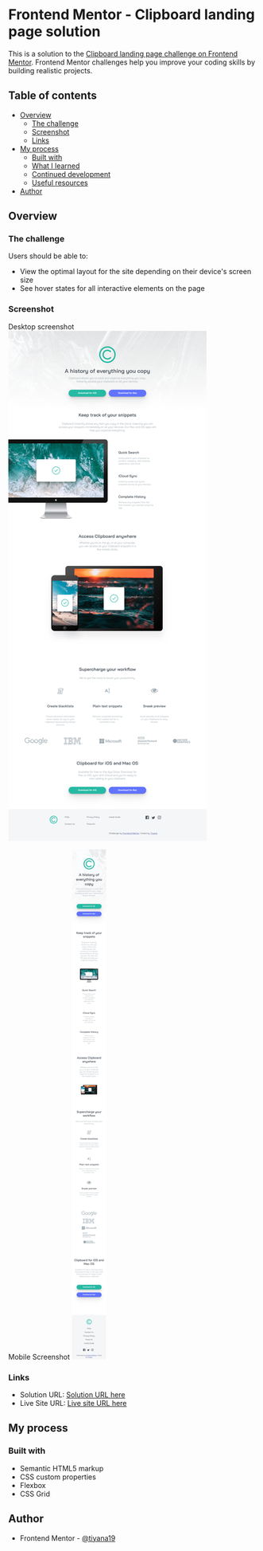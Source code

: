 # Frontend Mentor - Clipboard landing page solution

This is a solution to the [Clipboard landing page challenge on Frontend Mentor](https://www.frontendmentor.io/challenges/clipboard-landing-page-5cc9bccd6c4c91111378ecb9). Frontend Mentor challenges help you improve your coding skills by building realistic projects.

## Table of contents

- [Overview](#overview)
  - [The challenge](#the-challenge)
  - [Screenshot](#screenshot)
  - [Links](#links)
- [My process](#my-process)
  - [Built with](#built-with)
  - [What I learned](#what-i-learned)
  - [Continued development](#continued-development)
  - [Useful resources](#useful-resources)
- [Author](#author)

## Overview

### The challenge

Users should be able to:

- View the optimal layout for the site depending on their device's screen size
- See hover states for all interactive elements on the page

### Screenshot

Desktop screenshot
![Desktop Screenshot](images/desktop-screenshot.png)

Mobile Screenshot
![Mobile Screenshot](images/mobile-screenshot.png)

### Links

- Solution URL: [Solution URL here](https://github.com/Tiyana19/clipboard-landing-page)
- Live Site URL: [Live site URL here](https://tiyana19.github.io/clipboard-landing-page/)

## My process

### Built with

- Semantic HTML5 markup
- CSS custom properties
- Flexbox
- CSS Grid

## Author

- Frontend Mentor - [@tiyana19](https://www.frontendmentor.io/profile/Tiyana19)
